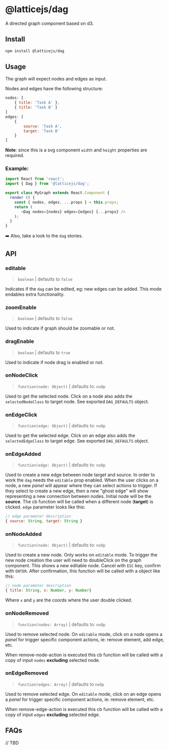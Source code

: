 # @latticejs/dag

A directed graph component based on d3. 

## Install

```bash
npm install @latticejs/dag
```


## Usage

The graph will expect nodes and edges as input. 

Nodes and edges have the following structure: 

```javascript
nodes: [
    { title: 'Task A' },
    { title: 'Task B' }
]
edges: [
    { 
        source: 'Task A',
        target: 'Task B'
    }
]
```

**Note**: since this is a svg component `width` and `height` properties are required.

### Example:  

```javascript
import React from 'react';
import { Dag } from '@latticejs/dag';

export class MyGraph extends React.Component {
  render () {
    const { nodes, edges, ...props } = this.props;
    return (
       <Dag nodes={nodes} edges={edges} {...props} />
    );
  }
}

```

:arrow_right: Also, take a look to the `dag` stories.

<!-- start:api -->
## API

### editable

> `boolean` | defaults to `false`

Indicates if the `dag` can be edited, eg: new edges can be added. This mode endables extra functionality.

### zoomEnable

> `boolean` | defaults to `false`

Used to indicate if graph should be zoomable or not.

### dragEnable

> `boolean` | defaults to `true`

Used to indicate if node drag is enabled or not.

### onNodeClick

> `function(node: Object)` | defaults to: `noOp`

Used to get the selected node. Click on a node also adds the `selectedNodeClass` to target node. See exported `DAG_DEFAULTS` object.

### onEdgeClick

> `function(edge: Object)` | defaults to: `noOp`

Used to get the selected edge. Click on an edge also adds the `selectedEdgeClass` to target edge. See exported `DAG_DEFAULTS` object.

### onEdgeAdded

> `function(edge: Object)` | defaults to: `noOp`

Used to create a new edge between node target and source. In order to work the `dag` needs the `editable` prop enabled. When the user clicks on a node, a new _panel_ will appear where they can select actions to trigger. If they select to create a new edge, then a new "ghost edge" will show representing a new connection between nodes. Initial node will be the **source**. The cb function will be called when a different node (**target**) is clicked.
`edge` parameter looks like this:

```javascript
// edge parameter description
{ source: String, target: String }
```

### onNodeAdded

> `function(node: Object)` | defaults to: `noOp`

Used to create a new node. Only works on `editable` mode. To trigger the new node creation the user will need to doubleClick on the graph component. This shows a new editable node. Cancel with `ESC` key, confirm with `ENTER`. After confirmation, this function will be called with a object like this:

```javascript
// node parameter description
{ title: String, x: Number, y: Number}
```
Where `x` and `y` are the coords where the user double clicked.

### onNodeRemoved

> `function(nodes: Array)` | defaults to: `noOp`

Used to remove selected node. On `editable` mode, click on a node opens a _panel_ for trigger specific component actions, ie: remove element, add edge, etc. 

When remove-node-action is executed this cb function will be called with a copy of input `nodes` **excluding** selected node.

### onEdgeRemoved

> `function(edges: Array)` | defaults to `noOp`

Used to remove selected edge. On `editable` mode, click on an edge opens a _panel_ for trigger specific component actions, ie: remove element, etc.

When remove-edge-action is executed this cb function will be called with a copy of input `edges` **excluding** selected edge.

<!-- end:api -->

## FAQs

// TBD
